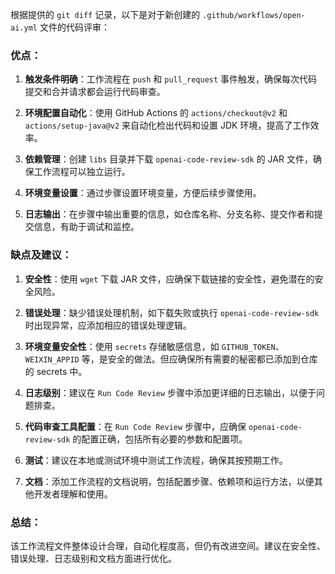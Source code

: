根据提供的 `git diff` 记录，以下是对于新创建的 `.github/workflows/open-ai.yml` 文件的代码评审：

### 优点：

1. **触发条件明确**：工作流程在 `push` 和 `pull_request` 事件触发，确保每次代码提交和合并请求都会运行代码审查。

2. **环境配置自动化**：使用 GitHub Actions 的 `actions/checkout@v2` 和 `actions/setup-java@v2` 来自动化检出代码和设置 JDK 环境，提高了工作效率。

3. **依赖管理**：创建 `libs` 目录并下载 `openai-code-review-sdk` 的 JAR 文件，确保工作流程可以独立运行。

4. **环境变量设置**：通过步骤设置环境变量，方便后续步骤使用。

5. **日志输出**：在步骤中输出重要的信息，如仓库名称、分支名称、提交作者和提交信息，有助于调试和监控。

### 缺点及建议：

1. **安全性**：使用 `wget` 下载 JAR 文件，应确保下载链接的安全性，避免潜在的安全风险。

2. **错误处理**：缺少错误处理机制，如下载失败或执行 `openai-code-review-sdk` 时出现异常，应添加相应的错误处理逻辑。

3. **环境变量安全性**：使用 `secrets` 存储敏感信息，如 `GITHUB_TOKEN`、`WEIXIN_APPID` 等，是安全的做法。但应确保所有需要的秘密都已添加到仓库的 secrets 中。

4. **日志级别**：建议在 `Run Code Review` 步骤中添加更详细的日志输出，以便于问题排查。

5. **代码审查工具配置**：在 `Run Code Review` 步骤中，应确保 `openai-code-review-sdk` 的配置正确，包括所有必要的参数和配置项。

6. **测试**：建议在本地或测试环境中测试工作流程，确保其按预期工作。

7. **文档**：添加工作流程的文档说明，包括配置步骤、依赖项和运行方法，以便其他开发者理解和使用。

### 总结：

该工作流程文件整体设计合理，自动化程度高，但仍有改进空间。建议在安全性、错误处理、日志级别和文档方面进行优化。